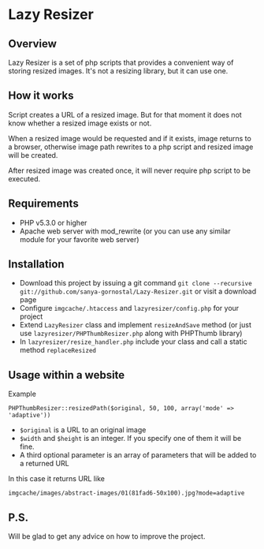 Lazy Resizer
============

Overview
--------

Lazy Resizer is a set of php scripts that provides a convenient way of storing resized images.
It's not a resizing library, but it can use one.

How it works
------------

Script creates a URL of a resized image. But for that moment it does not know
whether a resized image exists or not.

When a resized image would be requested and if it exists, image returns to a browser,
otherwise image path rewrites to a php script and resized image will be created.

After resized image was created once, it will never require php script to be executed.

Requirements
------------

* PHP v5.3.0 or higher
* Apache web server with mod_rewrite (or you can use any similar module for your favorite web server)

Installation
------------

* Download this project by issuing a git command `git clone --recursive git://github.com/sanya-gornostal/Lazy-Resizer.git`
or visit a download page
* Configure `imgcache/.htaccess` and `lazyresizer/config.php` for your project
* Extend `LazyResizer` class and implement `resizeAndSave` method 
(or just use `lazyresizer/PHPThumbResizer.php` along with PHPThumb library)
* In `lazyresizer/resize_handler.php` include your class and call a static method `replaceResized`

Usage within a website
----------------------

Example

    PHPThumbResizer::resizedPath($original, 50, 100, array('mode' => 'adaptive'))

* `$original` is a URL to an original image
* `$width` and `$height` is an integer. If you specify one of them it will be fine.
* A third optional parameter is an array of parameters that will be added to a returned URL

In this case it returns URL like
    
    imgcache/images/abstract-images/01(81fad6-50x100).jpg?mode=adaptive

P.S.
----

Will be glad to get any advice on how to improve the project.

